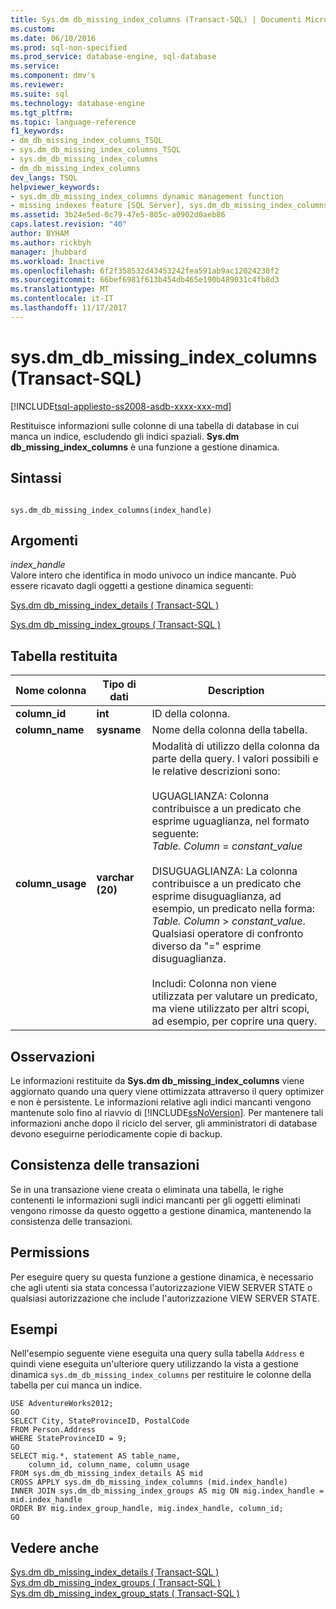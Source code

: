 ```yaml
---
title: Sys.dm db_missing_index_columns (Transact-SQL) | Documenti Microsoft
ms.custom: 
ms.date: 06/10/2016
ms.prod: sql-non-specified
ms.prod_service: database-engine, sql-database
ms.service: 
ms.component: dmv's
ms.reviewer: 
ms.suite: sql
ms.technology: database-engine
ms.tgt_pltfrm: 
ms.topic: language-reference
f1_keywords:
- dm_db_missing_index_columns_TSQL
- sys.dm_db_missing_index_columns_TSQL
- sys.dm_db_missing_index_columns
- dm_db_missing_index_columns
dev_langs: TSQL
helpviewer_keywords:
- sys.dm_db_missing_index_columns dynamic management function
- missing indexes feature [SQL Server], sys.dm_db_missing_index_columns dynamic management function
ms.assetid: 3b24e5ed-0c79-47e5-805c-a0902d0aeb86
caps.latest.revision: "40"
author: BYHAM
ms.author: rickbyh
manager: jhubbard
ms.workload: Inactive
ms.openlocfilehash: 6f2f358532d43453242fea591ab9ac12024230f2
ms.sourcegitcommit: 66bef6981f613b454db465e190b489031c4fb8d3
ms.translationtype: MT
ms.contentlocale: it-IT
ms.lasthandoff: 11/17/2017
---
```

# <a name="sysdmdbmissingindexcolumns-transact-sql"></a>sys.dm_db_missing_index_columns (Transact-SQL)
[!INCLUDE[tsql-appliesto-ss2008-asdb-xxxx-xxx-md](../../includes/tsql-appliesto-ss2008-asdb-xxxx-xxx-md.md)]

  Restituisce informazioni sulle colonne di una tabella di database in cui manca un indice, escludendo gli indici spaziali. **Sys.dm db_missing_index_columns** è una funzione a gestione dinamica.  

## <a name="syntax"></a>Sintassi  
  
```  
  
sys.dm_db_missing_index_columns(index_handle)  
```  
  
## <a name="arguments"></a>Argomenti  
 *index_handle*  
 Valore intero che identifica in modo univoco un indice mancante. Può essere ricavato dagli oggetti a gestione dinamica seguenti:  
  
 [Sys.dm db_missing_index_details &#40; Transact-SQL &#41;](../../relational-databases/system-dynamic-management-views/sys-dm-db-missing-index-details-transact-sql.md)  
  
 [Sys.dm db_missing_index_groups &#40; Transact-SQL &#41;](../../relational-databases/system-dynamic-management-views/sys-dm-db-missing-index-groups-transact-sql.md)  
  
## <a name="table-returned"></a>Tabella restituita  
  
|Nome colonna|Tipo di dati|Description|  
|-----------------|---------------|-----------------|  
|**column_id**|**int**|ID della colonna.|  
|**column_name**|**sysname**|Nome della colonna della tabella.|  
|**column_usage**|**varchar (20)**|Modalità di utilizzo della colonna da parte della query. I valori possibili e le relative descrizioni sono:<br /><br /> UGUAGLIANZA: Colonna contribuisce a un predicato che esprime uguaglianza, nel formato seguente: <br />                        *Table. Column* = *constant_value*<br /><br /> DISUGUAGLIANZA: La colonna contribuisce a un predicato che esprime disuguaglianza, ad esempio, un predicato nella forma: *Table. Column* > *constant_value*. Qualsiasi operatore di confronto diverso da "=" esprime disuguaglianza.<br /><br /> Includi: Colonna non viene utilizzata per valutare un predicato, ma viene utilizzato per altri scopi, ad esempio, per coprire una query.|  
  
## <a name="remarks"></a>Osservazioni  
 Le informazioni restituite da **Sys.dm db_missing_index_columns** viene aggiornato quando una query viene ottimizzata attraverso il query optimizer e non è persistente. Le informazioni relative agli indici mancanti vengono mantenute solo fino al riavvio di [!INCLUDE[ssNoVersion](../../includes/ssnoversion-md.md)]. Per mantenere tali informazioni anche dopo il riciclo del server, gli amministratori di database devono eseguirne periodicamente copie di backup.  
  
## <a name="transaction-consistency"></a>Consistenza delle transazioni  
 Se in una transazione viene creata o eliminata una tabella, le righe contenenti le informazioni sugli indici mancanti per gli oggetti eliminati vengono rimosse da questo oggetto a gestione dinamica, mantenendo la consistenza delle transazioni.  
  
## <a name="permissions"></a>Permissions  
 Per eseguire query su questa funzione a gestione dinamica, è necessario che agli utenti sia stata concessa l'autorizzazione VIEW SERVER STATE o qualsiasi autorizzazione che include l'autorizzazione VIEW SERVER STATE.  
  
## <a name="examples"></a>Esempi  
 Nell'esempio seguente viene eseguita una query sulla tabella `Address` e quindi viene eseguita un'ulteriore query utilizzando la vista a gestione dinamica `sys.dm_db_missing_index_columns` per restituire le colonne della tabella per cui manca un indice.  
  
```  
USE AdventureWorks2012;  
GO  
SELECT City, StateProvinceID, PostalCode  
FROM Person.Address  
WHERE StateProvinceID = 9;  
GO  
SELECT mig.*, statement AS table_name,  
    column_id, column_name, column_usage  
FROM sys.dm_db_missing_index_details AS mid  
CROSS APPLY sys.dm_db_missing_index_columns (mid.index_handle)  
INNER JOIN sys.dm_db_missing_index_groups AS mig ON mig.index_handle = mid.index_handle  
ORDER BY mig.index_group_handle, mig.index_handle, column_id;  
GO  
```  
  
## <a name="see-also"></a>Vedere anche  
 [Sys.dm db_missing_index_details &#40; Transact-SQL &#41;](../../relational-databases/system-dynamic-management-views/sys-dm-db-missing-index-details-transact-sql.md)   
 [Sys.dm db_missing_index_groups &#40; Transact-SQL &#41;](../../relational-databases/system-dynamic-management-views/sys-dm-db-missing-index-groups-transact-sql.md)   
 [Sys.dm db_missing_index_group_stats &#40; Transact-SQL &#41;](../../relational-databases/system-dynamic-management-views/sys-dm-db-missing-index-group-stats-transact-sql.md)  
  
  
